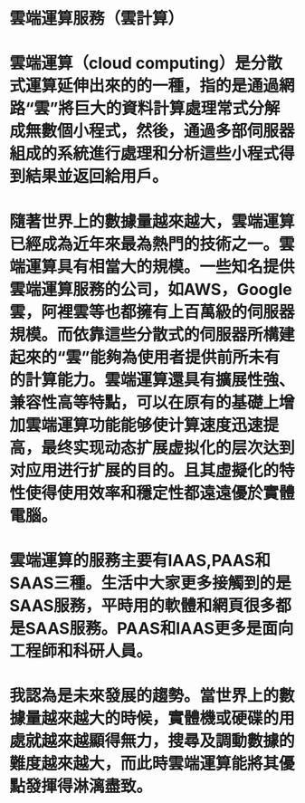 <h1> 雲端運算服務（雲計算） </h1>
<h1> 雲端運算（cloud computing）是分散式運算延伸出來的的一種，指的是通過網路“雲”將巨大的資料計算處理常式分解成無數個小程式，然後，通過多部伺服器組成的系統進行處理和分析這些小程式得到結果並返回給用戶。 </h1>
<h1> 隨著世界上的數據量越來越大，雲端運算已經成為近年來最為熱門的技術之一。雲端運算具有相當大的規模。一些知名提供雲端運算服務的公司，如AWS，Google雲，阿裡雲等也都擁有上百萬級的伺服器規模。而依靠這些分散式的伺服器所構建起來的“雲”能夠為使用者提供前所未有的計算能力。雲端運算還具有擴展性強、兼容性高等特點，可以在原有的基礎上增加雲端運算功能能够使计算速度迅速提高，最终实现动态扩展虚拟化的层次达到对应用进行扩展的目的。且其虛擬化的特性使得使用效率和穩定性都遠遠優於實體電腦。 </h1>
<h1> 雲端運算的服務主要有IAAS,PAAS和SAAS三種。生活中大家更多接觸到的是SAAS服務，平時用的軟體和網頁很多都是SAAS服務。PAAS和IAAS更多是面向工程師和科研人員。 </h1>
<h1>我認為是未來發展的趨勢。當世界上的數據量越來越大的時候，實體機或硬碟的用處就越來越顯得無力，搜尋及調動數據的難度越來越大，而此時雲端運算能將其優點發揮得淋漓盡致。 </h1>

